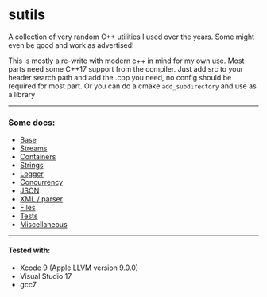 # sutils
A collection of very random C++ utilities I used over the years. Some might
even be good and work as advertised!

This is mostly a re-write with modern c++ in mind for my own use. Most parts
need some C++17 support from the compiler. Just add src to your header search
path and add the .cpp you need, no config should be required for most part.
Or you can do a cmake `add_subdirectory` and use as a library

---

### Some docs:

* [Base](docs/base.md)	
* [Streams](docs/streams.md)
* [Containers](docs/containers.md)
* [Strings](docs/strings.md)
* [Logger](docs/log.md)
* [Concurrency](docs/concurrency.md)
* [JSON](docs/json.md)
* [XML / parser](docs/parsers.md)
* [Files](docs/files.md)
* [Tests](docs/tests.md)
* [Miscellaneous](docs/miscs.md)

---

#### Tested with:
- Xcode 9 (Apple LLVM version 9.0.0)
- Visual Studio 17
- gcc7
